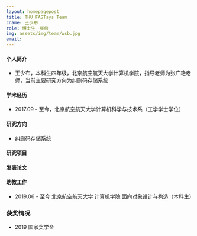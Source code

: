```yaml
---
layout: homepagepost
title: THU FASTsys Team
cname: 王少布
role: 博士生一年级
img: assets/img/team/wsb.jpg
email: 
---
```

#### 个人简介

- 王少布，本科生四年级，北京航空航天大学计算机学院，指导老师为张广艳老师，当前主要研究方向为纠删码存储系统

#### 学术经历

- 2017.09 - 至今，北京航空航天大学计算机科学与技术系（工学学士学位）

#### 研究方向

- 纠删码存储系统

#### 研究项目

#### 发表论文

#### 助教工作

- 2019.06 - 至今 北京航空航天大学 计算机学院 面向对象设计与构造（本科生）

### 获奖情况

- 2019 国家奖学金